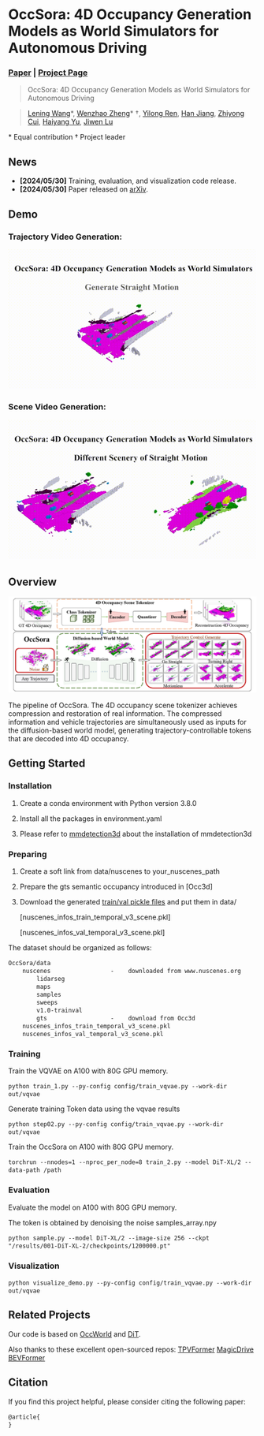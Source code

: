 # OccSora: 4D Occupancy Generation Models as World Simulators for Autonomous Driving

### [Paper](https://arxiv.org/)  | [Project Page](https://wzzheng.net/OccSora) 


> OccSora: 4D Occupancy Generation Models as World Simulators for Autonomous Driving

> [Lening Wang](https://github.com/LeningWang)*, [Wenzhao Zheng](https://wzzheng.net/)\* $\dagger$, [Yilong Ren](https://shi.buaa.edu.cn/renyilong/zh_CN/index.htm), [Han Jiang](https://scholar.google.com/citations?user=d0WJTQgAAAAJ&hl=zh-CN&oi=ao), [Zhiyong Cui](https://zhiyongcui.com/), [Haiyang Yu](https://shi.buaa.edu.cn/09558/zh_CN/index.htm), [Jiwen Lu](http://ivg.au.tsinghua.edu.cn/Jiwen_Lu/)

\* Equal contribution $\dagger$ Project leader




## News

- **[2024/05/30]** Training, evaluation, and visualization code release.
- **[2024/05/30]** Paper released on [arXiv](https://arxiv.org/abs/2405.).


## Demo

### Trajectory Video Generation:

![demo](./assets/demo1.gif)

### Scene Video Generation:

![demo](./assets/demo2.gif)

## Overview
![overview](./assets/fig1.png)

The pipeline of OccSora. The 4D occupancy scene tokenizer achieves compression and restoration of real information. The compressed information and vehicle trajectories are simultaneously used as inputs for the diffusion-based world model, generating trajectory-controllable tokens that are decoded into 4D occupancy.


## Getting Started

### Installation
1. Create a conda environment with Python version 3.8.0

2. Install all the packages in environment.yaml

3. Please refer to [mmdetection3d](https://mmdetection3d.readthedocs.io/en/latest/getting_started.html#installation) about the installation of mmdetection3d

### Preparing
1. Create a soft link from data/nuscenes to your_nuscenes_path

2. Prepare the gts semantic occupancy introduced in [Occ3d]

3. Download the generated [train/val pickle files]( https://github.com/wzzheng/TPVFormer/tree/main) and put them in data/

    [nuscenes_infos_train_temporal_v3_scene.pkl]

    [nuscenes_infos_val_temporal_v3_scene.pkl]

  The dataset should be organized as follows:

```
OccSora/data
    nuscenes                 -    downloaded from www.nuscenes.org
        lidarseg
        maps
        samples
        sweeps
        v1.0-trainval
        gts                  -    download from Occ3d
    nuscenes_infos_train_temporal_v3_scene.pkl
    nuscenes_infos_val_temporal_v3_scene.pkl
```



### Training
Train the VQVAE on A100 with 80G GPU memory.
```
python train_1.py --py-config config/train_vqvae.py --work-dir out/vqvae
```
Generate training Token data using the vqvae results
```
python step02.py --py-config config/train_vqvae.py --work-dir out/vqvae
```
Train the OccSora on A100 with 80G GPU memory. 
```
torchrun --nnodes=1 --nproc_per_node=8 train_2.py --model DiT-XL/2 --data-path /path
```
### Evaluation
Evaluate the model on A100 with 80G GPU memory.  

The token is obtained by denoising the noise samples_array.npy
```
python sample.py --model DiT-XL/2 --image-size 256 --ckpt "/results/001-DiT-XL-2/checkpoints/1200000.pt"
```
### Visualization


```
python visualize_demo.py --py-config config/train_vqvae.py --work-dir out/vqvae
```

## Related Projects

Our code is based on [OccWorld](https://github.com/wzzheng/OccWorld) and [DiT](https://github.com/facebookresearch/DiT). 

Also thanks to these excellent open-sourced repos:
[TPVFormer](https://github.com/wzzheng/TPVFormer) 
[MagicDrive](https://github.com/cure-lab/MagicDrive)
[BEVFormer](https://github.com/fundamentalvision/BEVFormer)

## Citation

If you find this project helpful, please consider citing the following paper:
```
@article{
}
```